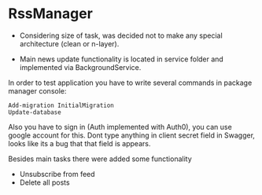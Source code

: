 # RssManager

- Considering size of task, was decided not to make any special architecture (clean or n-layer).

- Main news update functionality is located in service folder and implemented via BackgroundService.

In order to test application you have to write several commands in package manager console:

```
Add-migration InitialMigration
Update-database
```

Also you have to sign in (Auth implemented with Auth0), you can use google account for this. Dont type anything in client secret field in Swagger, looks like its a bug that that field is appears.

Besides main tasks there were added some functionality

- Unsubscribe from feed
- Delete all posts
